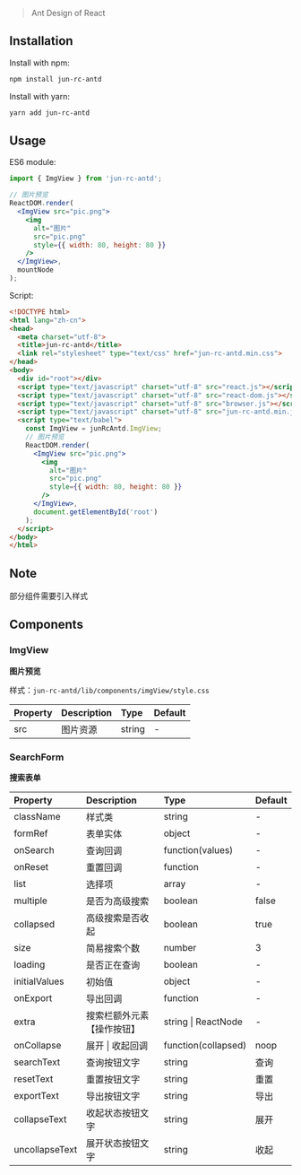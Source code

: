> Ant Design of React

## Installation

Install with npm:

```bash
npm install jun-rc-antd
```

Install with yarn:

```bash
yarn add jun-rc-antd
```

## Usage

ES6 module:

```jsx
import { ImgView } from 'jun-rc-antd';

// 图片预览
ReactDOM.render(
  <ImgView src="pic.png">
    <img
      alt="图片"
      src="pic.png"
      style={{ width: 80, height: 80 }}
    />
  </ImgView>,
  mountNode
);
```

Script:

```html
<!DOCTYPE html>
<html lang="zh-cn">
<head>
  <meta charset="utf-8">
  <title>jun-rc-antd</title>
  <link rel="stylesheet" type="text/css" href="jun-rc-antd.min.css">
</head>
<body>
  <div id="root"></div>
  <script type="text/javascript" charset="utf-8" src="react.js"></script>
  <script type="text/javascript" charset="utf-8" src="react-dom.js"></script>
  <script type="text/javascript" charset="utf-8" src="browser.js"></script>
  <script type="text/javascript" charset="utf-8" src="jun-rc-antd.min.js"></script>
  <script type="text/babel">
    const ImgView = junRcAntd.ImgView;
    // 图片预览
    ReactDOM.render(
      <ImgView src="pic.png">
        <img
          alt="图片"
          src="pic.png"
          style={{ width: 80, height: 80 }}
        />
      </ImgView>,
      document.getElementById('root')
    );
  </script>
</body>
</html>
```

## Note
部分组件需要引入样式

## Components

### ImgView
**图片预览**

样式：`jun-rc-antd/lib/components/imgView/style.css`

| Property | Description | Type | Default |
| :------- | :---------- | :--- | :------ |
| src | 图片资源 | string | - |

### SearchForm
**搜索表单**

| Property | Description | Type | Default |
| :------- | :---------- | :--- | :------ |
| className | 样式类 | string  | - |
| formRef | 表单实体 | object | - |
| onSearch | 查询回调 | function(values) | - |
| onReset | 重置回调 | function | - |
| list | 选择项 | array | - |
| multiple | 是否为高级搜索 | boolean | false |
| collapsed | 高级搜索是否收起 | boolean | true |
| size | 简易搜索个数 | number | 3 |
| loading | 是否正在查询 | boolean | - |
| initialValues | 初始值 | object | - |
| onExport | 导出回调 | function | - |
| extra | 搜索栏额外元素【操作按钮】 | string \| ReactNode | - |
| onCollapse | 展开 \| 收起回调 | function(collapsed) | noop |
| searchText | 查询按钮文字 | string | 查询 |
| resetText | 重置按钮文字 | string | 重置 |
| exportText | 导出按钮文字 | string | 导出 |
| collapseText | 收起状态按钮文字 | string | 展开 |
| uncollapseText | 展开状态按钮文字 | string | 收起 |
